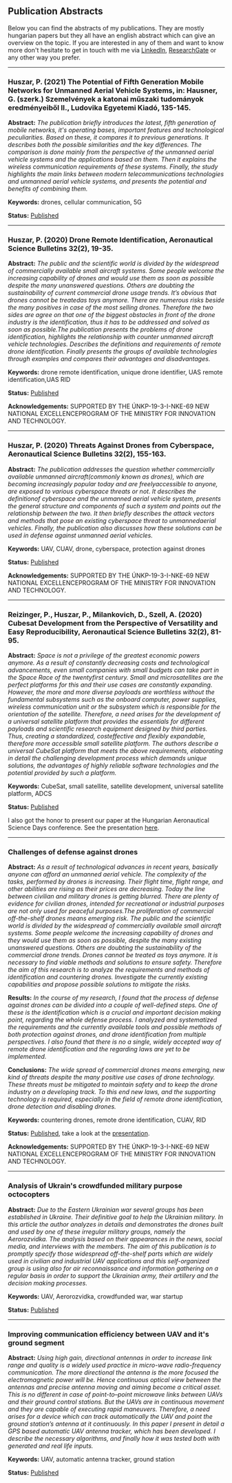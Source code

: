 ## Publication Abstracts
Below you can find the abstracts of my publications. They are mostly hungarian papers but they all have an english abstract which can give an overview on the topic. If you are interested in any of them and want to know more don't hesitate to get in touch with me via [LinkedIn](https://www.linkedin.com/in/huszar-peter/), [ResearchGate](https://www.researchgate.net/profile/Peter_Huszar2) or any other way you prefer.

---
### Huszar, P. (2021) The Potential of Fifth Generation Mobile Networks for Unmanned Aerial Vehicle Systems, in: Hausner, G. (szerk.) Szemelvények a katonai műszaki tudományok eredményeiből II., Ludovika Egyetemi Kiadó, 135-145.

**Abstract:**
*The publication briefly introduces the latest, fifth generation of mobile networks, it's operating bases, important features and technological peculiarities. Based on these, it compares it to previous generations. It describes both the possible similarities and the key differences. The comparison is done mainly from the perspective of the unmanned aerial vehicle systems and the applications based on them. Then it explains the wireless communication requirements of these systems. Finally, the study highlights the main links between modern telecommunications technologies and unmanned aerial vehicle systems, and presents the potential and benefits of combining them.*

**Keywords:** drones, cellular communication, 5G

**Status:** [Published](https://nkerepo.uni-nke.hu/xmlui/bitstream/handle/123456789/16208/905_KDMI_II_hallgatoi_tanulmanykotet.pdf#page=136)

---
### Huszar, P. (2020) Drone Remote Identification, Aeronautical Science Bulletins 32(2), 19-35.

**Abstract:**
*The public and the scientific world is divided by the widespread of commercially available small aircraft systems. Some people welcome the increasing capability of drones and would use them as soon as possible despite the many unanswered questions. Others are doubting the sustainability of current commercial drone usage trends. It’s obvious that drones cannot be treatedas toys anymore. There are numerous risks beside the many positives in case of the most selling drones. Therefore the two sides are agree on that one of the biggest obstacles in front of the drone industry is the identification, thus it has to be addressed and solved as soon as possible.The publication presents the problems of drone identification, highlights the relationship with counter unmanned aircraft vehicle technologies. Describes the definitions and requirements of remote drone identification. Finally presents the groups of available technologies through examples and compares their advantages and disadvantages.*

**Keywords:** drone remote identification, unique drone identifier, UAS remote identification,UAS RID

**Status:** [Published](https://folyoirat.ludovika.hu/index.php/reptudkoz/article/view/1246/4236)

**Acknowledgements:** SUPPORTED BY THE ÚNKP-19-3-I-NKE-69 NEW NATIONAL EXCELLENCEPROGRAM OF THE MINISTRY FOR INNOVATION AND TECHNOLOGY.

---
### Huszar, P. (2020) Threats Against Drones from Cyberspace, Aeronautical Science Bulletins 32(2), 155-163.

**Abstract:**
*The publication addresses the question whether commercially available unmanned aircraft(commonly known as drones), which are becoming increasingly popular today and are freelyaccessible to anyone, are exposed to various cyberspace threats or not. It describes the definitionof cyberspace and the unmanned aerial vehicle system, presents the general structure and components of such a system and points out the relationship between the two. It then briefly describes the attack vectors and methods that pose an existing cyberspace threat to unmannedaerial vehicles. Finally, the publication also discusses how these solutions can be used in defense against unmanned aerial vehicles.*

**Keywords:** UAV, CUAV, drone, cyberspace, protection against drones

**Status:** [Published](https://folyoirat.ludovika.hu/index.php/reptudkoz/article/view/1506/4245)

**Acknowledgements:** SUPPORTED BY THE ÚNKP-19-3-I-NKE-69 NEW NATIONAL EXCELLENCEPROGRAM OF THE MINISTRY FOR INNOVATION AND TECHNOLOGY.

---
### Reizinger, P., Huszar, P., Milankovich, D., Szell, A. (2020) Cubesat Development from the Perspective of Versatility and Easy Reproducibility, Aeronautical Science Bulletins 32(2), 81-95. 

**Abstract:**
*Space is not a privilege of the greatest economic powers anymore. As a result of constantly decreasing costs and technological advancements, even small companies with small budgets can take part in the Space Race of the twentyfirst century. Small and microsatellites are the perfect platforms for this and their use cases are constantly expanding. However, the more and more diverse payloads are worthless without the fundamental subsystems such as the onboard computer, power supplies, wireless communication unit or the subsystem which is responsible for the orientation of the satellite. Therefore, a need arises for the development of a universal satellite platform that provides the essentials for different payloads and scientific research equipment designed by third parties. Thus, creating a standardized, costeffective and flexibly expandable, therefore more accessible small satellite platform. The authors describe a universal CubeSat platform that meets the above requirements, elaborating in detail the challenging development process which demands unique solutions, the advantages of highly reliable software technologies and the potential provided by such a platform.*

**Keywords:** CubeSat, small satellite, satellite development, universal satellite platform, ADCS

**Status:** [Published](https://folyoirat.ludovika.hu/index.php/reptudkoz/article/view/4454/4240)

I also got the honor to present our paper at the Hungarian Aeronautical Science Days conference. See the presentation [here](https://www.vrht.bme.hu/letoltes/Tanszeki_letoltheto_anyagok/Oktatok_anyagai/Egyeb_anyagok/Konferencia/MRTN20/2nap_2szek_2.pdf).

---
### Challenges of defense against drones
**Abstract:**
*As a result of technological advances in recent years, basically anyone can afford an unmanned aerial vehicle. The complexity of the tasks, performed by drones is increasing. Their flight time, flight range, and other abilities are rising as their prices are decreasing. Today the line between civilian and military drones is getting blurred. There are plenty of evidence for civilian drones, intended for recreational or industrial purposes are not only used for peaceful purposes.The proliferation of commercial off-the-shelf drones means emerging risk. The public and the scientific world is divided by the widespread of commercially available small aircraft systems. Some people welcome the increasing capability of drones and they would use them as soon as possible, despite the many existing unanswered questions. Others are doubting the sustainability of the commercial drone trends. Drones cannot be treated as toys anymore. It is necessary to find viable methods and solutions to ensure safety. Therefore the aim of this research is to analyze the requirements and methods of identification and countering drones. Investigate the currently existing capabilities and propose possible solutions to mitigate the risks.*

**Results:** *In the course of my research, I found that the process of defense against drones can be divided into a couple of well-defined steps. One of these is the identification which is a crucial and important decision making point, regarding the whole defense process. I analyzed and systematized the requirements and the currently available tools and possible methods of both protection against drones, and drone identification from multiple perspectives. I also found that there is no a single, widely accepted way of remote drone identification and the regarding laws are yet to be implemented.*

**Conclusions:** *The wide spread of commercial drones means emerging, new kind of threats despite the many positive use cases of drone technology. These threats must be mitigated to maintain safety and to keep the drone industry on a developing track. To this end new laws, and the supporting technology is required, especially in the field of remote drone identification, drone detection and disabling drones.*

**Keywords:** countering drones, remote drone identification, CUAV, RID

**Status:** [Published](http://phdpecs.hu/userfiles/files/IDK2020%20Book%20of%20Abstracts%20final.pdf), take a look at the [presentation](./pdf/Peter_Huszar_Challenges_of_defense_against_drones_IDK20_v1.pdf).

**Acknowledgements:** SUPPORTED BY THE ÚNKP-19-3-I-NKE-69 NEW NATIONAL EXCELLENCEPROGRAM OF THE MINISTRY FOR INNOVATION AND TECHNOLOGY.

---
### Analysis of Ukrain's crowdfunded military purpose octocopters
**Abstract:**
*Due to the Eastern Ukrainian war several groups has been established in Ukraine. Their definitive goal to help the Ukrainian military. In this article the author analyzes in details and demonstrates the drones built and used by one of these irregular military groups, namely the Aerorozvidka. The analysis based on their appearances in the news, social media, and interviews with the members. The aim of this publication is to promptly specify those widespread off-the-shelf parts which are widely used in civilian and industrial UAV applications and this self-organized group is using also for air reconnaissance and information gathering on a regular basis in order to support the Ukrainian army, their artillery and the decision making processes.*

**Keywords:** UAV, Aerorozvidka, crowdfunded war, war startup

**Status:** [Published](http://hadmernok.hu/192_03_huszar.pdf)

---
### Improving communication efficiency between UAV and it's ground segment
**Abstract:**
*Using high gain, directional antennas in order to increase link range and quality is a widely used practice in micro-wave radio-frequency communication. The more directional the antenna is the more focused the electromagnetic power will be. Hence continuous optical view between the antennas and precise antenna moving and aiming become a critical asset. This is no different in case of point-to–point microwave links between UAVs and their ground control stations. But the UAVs are in continuous movement and they are capable of executing rapid maneuvers. Therefore, a need arises for a device which can track automatically the UAV and point the ground station’s antenna at it continuously. In this paper I present in detail a GPS based automatic UAV antenna tracker, which has been developed. I describe the necessary algorithms, and finally how it was tested both with generated and real life inputs.*

**Keywords:** UAV, automatic antenna tracker, ground station

**Status:** [Published](https://folyoirat.ludovika.hu/index.php/reptudkoz/article/view/276)
